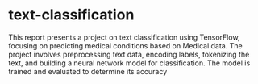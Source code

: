 # text-classification
This report presents a project on text classification using  TensorFlow, focusing on predicting medical conditions based on  Medical data. The project involves preprocessing text data, encoding  labels, tokenizing the text, and building a neural network model for  classification. The model is trained and evaluated to determine its  accuracy

